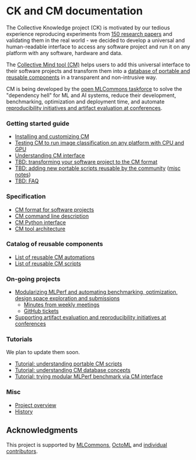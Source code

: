 # CK and CM documentation

The Collective Knowledge project (CK) is motivated by our tedious experience reproducing experiments 
from [150 research papers](https://learning.acm.org/techtalks/reproducibility)
and validating them in the real world - we decided to develop a universal and human-readable 
interface to access any software project and run it on any platform with any software, hardware and data.

The [Collective Mind tool (CM)](https://github.com/mlcommons/ck/tree/master/cm/cmind)
helps users to add this universal interface to their software projects and transform them into a 
[database of portable and reusable components](https://github.com/mlcommons/ck/blob/master/docs/list_of_scripts.md)
in a transparent and non-intrusive way.

CM is being developed by the [open MLCommons taskforce](https://github.com/mlcommons/ck/blob/master/docs/mlperf-education-workgroup.md) 
to solve the "dependency hell" for ML and AI systems, reduce their development, benchmarking, optimization and deployment time,
and automate [reproducibility initiatives and artifact evaluation at conferences](https://github.com/mlcommons/ck/blob/master/docs/tutorials/sc22-scc-mlperf.md).


### Getting started guide

* [Installing and customizing CM](installation.md)
* [Testing CM to run image classification on any platform with CPU and GPU](tutorials/modular-image-classification.md)
* [Understanding CM interface](tutorials/cm-interface.md)
* [TBD: transforming your software project to the CM format](tutorials/transform-your-project-to-cm.md)
* [TBD: adding new portable scripts reusable by the community](tutorials/add-new-script.md) ([misc notes](tutorials/scripts.md#adding-new-artifacts-scripts-and-workflows-to-cm))
* [TBD: FAQ](faq.md)

### Specification

* [CM format for software projects](specs/cm-repository.md)
* [CM command line description](specs/cm-cli.md)
* [CM Python interface](specs/cm-python-interface.md)
* [CM tool architecture](specs/cm-tool-architecture.md)

### Catalog of reusable components

* [List of reusable CM automations](list_of_automations.md)
* [List of reusable CM scripts](list_of_scripts.md)

### On-going projects

* [Modularizing MLPerf and automating benchmarking, optimization, design space exploration and submissions](mlperf-education-workgroup.md)
  * [Minutes from weekly meetings](https://docs.google.com/document/d/1zMNK1m_LhWm6jimZK6YE05hu4VH9usdbKJ3nBy-ZPAw/edit)
  * [GitHub tickets](https://github.com/mlcommons/ck/issues)
* [Supporting artifact evaluation and reproducibility initiatives at conferences](https://cTuning.org/ae)

### Tutorials

We plan to update them soon.

* [Tutorial: understanding portable CM scripts](tutorials/scripts.md)
* [Tutorial: understanding CM database concepts](tutorials/concept.md)
* [Tutorial: trying modular MLPerf benchmark via CM interface](tutorials/sc22-scc-mlperf.md)


### Misc

* [Project overview](overview.md)
* [History](history.md)



## Acknowledgments

This project is supported by [MLCommons](https://mlcommons.org), [OctoML](https://octoml.ai) 
and [individual contributors](https://github.com/mlcommons/ck/blob/master/CONTRIBUTING.md).
